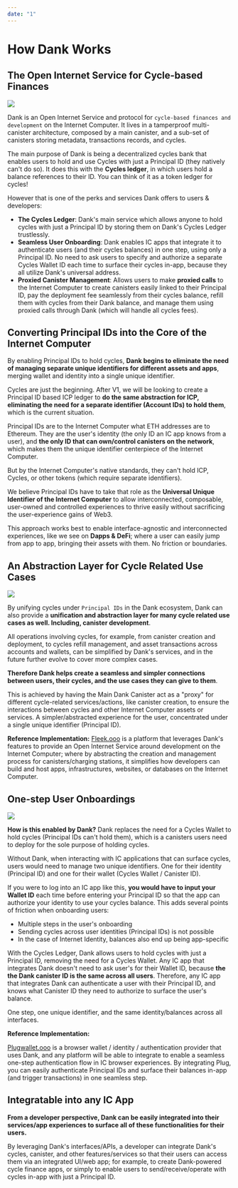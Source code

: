 ```yaml
---
date: "1"
---
```

# How Dank Works
## The Open Internet Service for Cycle-based Finances

![](imgs/dank-architecture.svg)

Dank is an Open Internet Service and protocol for `cycle-based finances and development` on the Internet Computer. It lives in a tamperproof multi-canister architecture, composed by a main canister, and a sub-set of canisters storing metadata, transactions records, and cycles.

The main purpose of Dank is being a decentralized cycles bank that enables users  to hold and use Cycles with just a Principal ID (they natively can't do so). It does this with the **Cycles ledger**, in which users hold a balance references to their ID. You can think of it as a token ledger for cycles!

However that is one of the perks and services Dank offers to users & developers:

- **The Cycles Ledger**: Dank's main service which allows anyone to hold cycles with just a Principal ID by storing them on Dank's Cycles Ledger trustlessly.
- **Seamless User Onboarding**: Dank enables IC apps that integrate it to authenticate users (and their cycles balances) in one step, using only a Principal ID. No need to ask users to specify and authorize a separate Cycles Wallet ID each time to surface their cycles in-app, because they all utilize Dank's universal address.
- **Proxied Canister Management**: Allows users to make **proxied calls** to the Internet Computer to create canisters easily linked to their Principal ID, pay the deployment fee seamlessly from their cycles balance, refill them with cycles from their Dank balance, and manage them using proxied calls through Dank (which will handle all cycles fees).

## Converting Principal IDs into the Core of the Internet Computer

By enabling Principal IDs to hold cycles, **Dank begins to eliminate the need of managing separate unique identifiers for different assets and apps**, merging wallet and identity into a single unique identifier.

Cycles are just the beginning. After V1, we will be looking to create a Principal ID based ICP ledger to **do the same abstraction for ICP, eliminating the need for a separate identifier (Account IDs) to hold them**, which is the current situation.

Principal IDs are to the Internet Computer what ETH addresses are to Ethereum. They are the user's identity (the only ID an IC app knows from a user), and **the only ID that can own/control canisters on the network**, which makes them the unique identifier centerpiece of the Internet Computer.

But by the Internet Computer's native standards, they can't hold ICP, Cycles, or other tokens (which require separate identifiers). 

We believe Principal IDs have to take that role as the **Universal Unique Identifier of the Internet Computer** to allow interconnected, composable, user-owned and controlled experiences to thrive easily without sacrificing the user-experience gains of Web3.

This approach works best to enable interface-agnostic and interconnected experiences, like we see on **Dapps & DeFi**; where a user can easily jump from app to app, bringing their assets with them. No friction or boundaries.

## An Abstraction Layer for Cycle Related Use Cases

![](imgs/canister-proxy.svg)

By unifying cycles under `Principal IDs` in the Dank ecosystem, Dank can also provide a **unification and abstraction layer for many cycle related use cases as well. Including,  canister development**.

All operations involving cycles, for example, from canister creation and deployment, to cycles refill management, and asset transactions across accounts and wallets, can be simplified by Dank's services, and in the future further evolve to cover more complex cases.

**Therefore Dank helps create a seamless and simpler connections between users, their cycles, and the use cases they can give to them**.

This is achieved by having the Main Dank Canister act as a "proxy" for different cycle-related services/actions, like canister creation, to ensure the interactions between cycles and other Internet Computer assets or services. A simpler/abstracted experience for the user, concentrated under a single unique identifier (Principal ID).

**Reference Implementation:**
[Fleek.ooo](https://fleek.ooo/) is a platform that leverages Dank's features to provide an Open Internet Service around development on the Internet Computer; where by abstracting the creation and management process for canisters/charging stations, it simplifies how developers can build and host apps, infrastructures, websites, or databases on the Internet Computer.

## One-step User Onboardings

![](imgs/simple-auth.svg)

**How is this enabled by Dank?** Dank replaces the need for a Cycles Wallet to hold cycles (Principal IDs can't hold them), which is a canisters users need to deploy for the sole purpose of holding cycles.

Without Dank, when interacting with IC applications that can surface cycles, users would need to manage two unique identifiers. One for their identity (Principal ID) and one for their wallet (Cycles Wallet / Canister ID). 

If you were to log into an IC app like this, **you would have to input your Wallet ID** each time before entering your Principal ID so that the app can authorize your identity to use your cycles balance. This adds several points of friction when onboarding users:

- Multiple steps in the user's onboarding
- Sending cycles across user identities (Principal IDs) is not possible
- In the case of Internet Identity, balances also end up being app-specific


With the Cycles Ledger, Dank allows users to hold cycles with just a Principal ID, removing the need for a Cycles Wallet. Any IC app that integrates Dank doesn't need to ask user's for their Wallet ID, because **the the Dank canister ID is the same across all users**. Therefore, any IC app that integrates Dank can authenticate a user with their Principal ID, and knows what Canister ID they need to authorize to surface the user's balance.

One step, one unique identifier, and the same identity/balances across all interfaces.

**Reference Implementation:**

[Plugwallet.ooo](https://plugwallet.ooo/) is a browser wallet / identity / authentication provider that uses Dank, and any platform will be able to integrate to enable a seamless one-step authentication flow in IC browser experiences. By integrating Plug, you can easily authenticate Principal IDs and surface their balances in-app (and trigger transactions) in one seamless step.

## Integratable into any IC App

**From a developer perspective, Dank can be easily integrated into their services/app experiences to surface all of these functionalities for their users.** 

By leveraging Dank's interfaces/APIs, a developer can integrate Dank's cycles, canister, and other features/services so that their users can access them via an integrated UI/web app; for example, to create Dank-powered cycle finance apps, or simply to enable users to send/receive/operate with cycles in-app with just a Principal ID.
